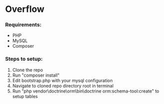 # Overflow

### Requirements:
* PHP
* MySQL
* Composer

### Steps to setup:

1. Clone the repo
2. Run "composer install"
3. Edit bootstrap.php with your mysql configuration
4. Navigate to cloned repo directory root in terminal
5. Run "php vendor\doctrine\orm\bin\doctrine orm:schema-tool:create" to setup tables 
